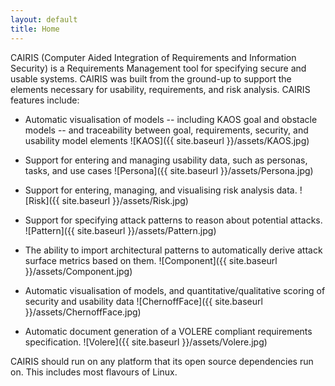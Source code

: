 ```yaml
---
layout: default
title: Home
---
```


CAIRIS (Computer Aided Integration of Requirements and Information Security) is a Requirements Management tool for specifying secure and usable systems. CAIRIS was built from the ground-up to support the elements necessary for usability, requirements, and risk analysis. CAIRIS features include: 

* Automatic visualisation of models -- including KAOS goal and obstacle models -- and traceability between goal, requirements, security, and usability model elements 
![KAOS]({{ site.baseurl }}/assets/KAOS.jpg)
 
* Support for entering and managing usability data, such as personas, tasks, and use cases 
![Persona]({{ site.baseurl }}/assets/Persona.jpg)

* Support for entering, managing, and visualising risk analysis data.
![Risk]({{ site.baseurl }}/assets/Risk.jpg)

* Support for specifying attack patterns to reason about potential attacks.
![Pattern]({{ site.baseurl }}/assets/Pattern.jpg)


* The ability to import architectural patterns to automatically derive attack surface metrics based on them.
![Component]({{ site.baseurl }}/assets/Component.jpg)

* Automatic visualisation of models, and quantitative/qualitative scoring of security and usability data 
![ChernoffFace]({{ site.baseurl }}/assets/ChernoffFace.jpg)

* Automatic document generation of a VOLERE compliant requirements specification.
![Volere]({{ site.baseurl }}/assets/Volere.jpg)


CAIRIS should run on any platform that its open source dependencies run on.  This includes most flavours of Linux.
